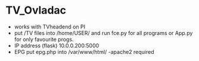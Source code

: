 # TV_Ovladac

- works with TVheadend on PI
- put /TV files into /home/USER/ and run fce.py for all programs or App.py for only favourite progs.
- IP address (flask) 10.0.0.200:5000
- EPG put epg.php into /var/www/html/ -apache2 required
